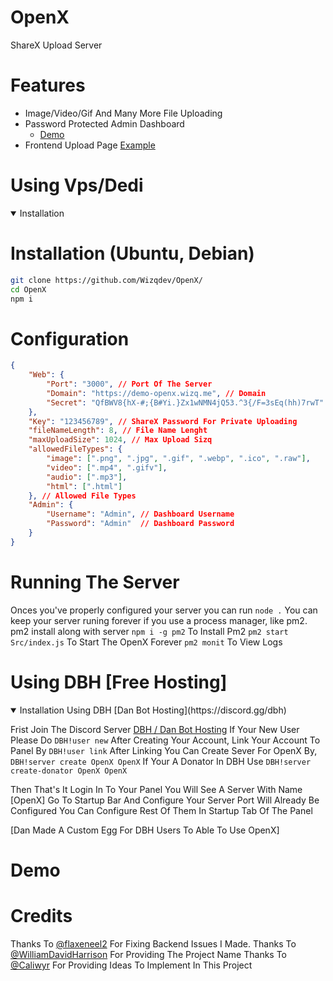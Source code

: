 # OpenX
ShareX Upload Server 

# Features

- Image/Video/Gif And Many More File Uploading
- Password Protected Admin Dashboard
  - [Demo](https://demo-openx.wizq.me)
- Frontend Upload Page [Example](https://demo-openx.wizq.me/i/07kZNXFt.png)


# Using Vps/Dedi
<details open>
  <summary>Installation</summary>
  
# Installation (Ubuntu, Debian)

```bash
git clone https://github.com/Wizqdev/OpenX/
cd OpenX
npm i
```

# Configuration
```json
{
    "Web": {
        "Port": "3000", // Port Of The Server
        "Domain": "https://demo-openx.wizq.me", // Domain
        "Secret": "QfBWV8{hX-#;{B#Yi.}Zx1wNMN4jQ53.^3{/F=3sEq(hh)7rwT" // Random Hash Can Also Be Genrated From[wizq.me](https://wizq.me/tools/password-generator)
    },
    "Key": "123456789", // ShareX Password For Private Uploading
    "fileNameLength": 8, // File Name Lenght
    "maxUploadSize": 1024, // Max Upload Sizq
    "allowedFileTypes": {
        "image": [".png", ".jpg", ".gif", ".webp", ".ico", ".raw"],
        "video": [".mp4", ".gifv"],
        "audio": [".mp3"],
        "html": [".html"]
    }, // Allowed File Types
    "Admin": {
        "Username": "Admin", // Dashboard Username
        "Password": "Admin"  // Dashboard Password
    }
}
```
# Running The Server 
Onces you've properly configured your server you can run `node .`
You can keep your server runing forever if you use a process manager, like pm2. pm2 install along with server
`npm i -g pm2` To Install Pm2
`pm2 start Src/index.js` To Start The OpenX Forever
`pm2 monit` To View Logs 

</details>


# Using DBH [Free Hosting]
<details open>
<summary>Installation Using DBH [Dan Bot Hosting](https://discord.gg/dbh)</summary>

Frist Join The Discord Server [DBH / Dan Bot Hosting](https://discord.gg/dbh)
If Your New User Please Do 
`DBH!user new`
After Creating Your Account, Link Your Account To Panel By
`DBH!user link`
After Linking You Can Create Sever For OpenX By,
`DBH!server create OpenX OpenX` 
If Your A Donator In DBH Use
`DBH!server create-donator OpenX OpenX`

Then That's It Login In To Your Panel You Will See A Server With Name [OpenX]
Go To Startup Bar And Configure Your Server Port Will Already Be Configured You Can Configure Rest Of Them In Startup Tab Of The Panel

[Dan Made A Custom Egg For DBH Users To Able To Use OpenX] 
</details>

# Demo 




# Credits
Thanks To [@flaxeneel2](https://github.com/flaxeneel2/) For Fixing Backend Issues I Made.
Thanks To [@WilliamDavidHarrison](https://github.com/WilliamDavidHarrison) For Providing The Project Name
Thanks To [@Caliwyr](https://github.com/Caliwyr) For Providing Ideas To Implement In This Project
